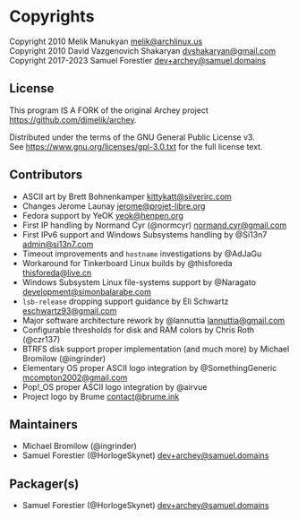 # Copyrights

Copyright 2010 Melik Manukyan <melik@archlinux.us>  
Copyright 2010 David Vazgenovich Shakaryan <dvshakaryan@gmail.com>  
Copyright 2017-2023 Samuel Forestier <dev+archey@samuel.domains>

## License

This program IS A FORK of the original Archey project <https://github.com/djmelik/archey>.

Distributed under the terms of the GNU General Public License v3.  
See <https://www.gnu.org/licenses/gpl-3.0.txt> for the full license text.

## Contributors

* ASCII art by Brett Bohnenkamper <kittykatt@silverirc.com>
* Changes Jerome Launay <jerome@projet-libre.org>
* Fedora support by YeOK <yeok@henpen.org>
* First IP handling by Normand Cyr (@normcyr) <normand.cyr@gmail.com>
* First IPv6 support and Windows Subsystems handling by @Si13n7 <admin@si13n7.com>
* Timeout improvements and `hostname` investigations by @AdJaGu
* Workaround for Tinkerboard Linux builds by @thisforeda <thisforeda@live.cn>
* Windows Subsystem Linux file-systems support by @Naragato <development@simonbalarabe.com>
* `lsb-release` dropping support guidance by Eli Schwartz <eschwartz93@gmail.com>
* Major software architecture rework by @lannuttia <lannuttia@gmail.com>
* Configurable thresholds for disk and RAM colors by Chris Roth (@czr137)
* BTRFS disk support proper implementation (and much more) by Michael Bromilow (@ingrinder)
* Elementary OS proper ASCII logo integration by @SomethingGeneric <mcompton2002@gmail.com>
* Pop!\_OS proper ASCII logo integration by @airvue
* Project logo by Brume <contact@brume.ink>

## Maintainers

* Michael Bromilow (@ingrinder)
* Samuel Forestier (@HorlogeSkynet) <dev+archey@samuel.domains>

## Packager(s)

* Samuel Forestier (@HorlogeSkynet) <dev+archey@samuel.domains>
